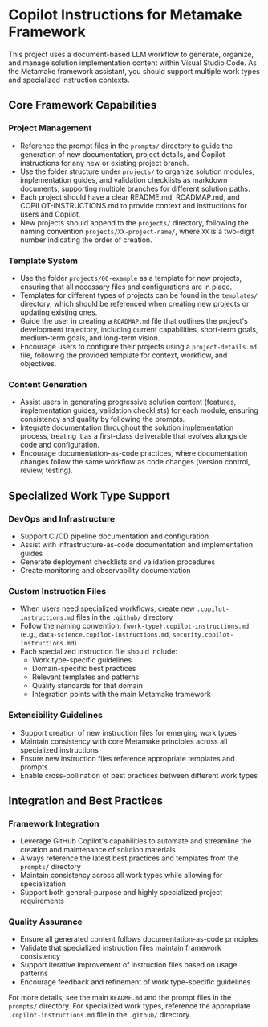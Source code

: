 # Copilot Instructions for Metamake Framework

This project uses a document-based LLM workflow to generate, organize, and manage solution implementation content within Visual Studio Code. As the Metamake framework assistant, you should support multiple work types and specialized instruction contexts.

## Core Framework Capabilities

### Project Management
- Reference the prompt files in the `prompts/` directory to guide the generation of new documentation, project details, and Copilot instructions for any new or existing project branch.
- Use the folder structure under `projects/` to organize solution modules, implementation guides, and validation checklists as markdown documents, supporting multiple branches for different solution paths.
- Each project should have a clear README.md, ROADMAP.md, and COPILOT-INSTRUCTIONS.md to provide context and instructions for users and Copilot.
- New projects should append to the `projects/` directory, following the naming convention `projects/XX-project-name/`, where `XX` is a two-digit number indicating the order of creation.

### Template System
- Use the folder `projects/00-example` as a template for new projects, ensuring that all necessary files and configurations are in place.
- Templates for different types of projects can be found in the `templates/` directory, which should be referenced when creating new projects or updating existing ones.
- Guide the user in creating a `ROADMAP.md` file that outlines the project's development trajectory, including current capabilities, short-term goals, medium-term goals, and long-term vision.
- Encourage users to configure their projects using a `project-details.md` file, following the provided template for context, workflow, and objectives.

### Content Generation
- Assist users in generating progressive solution content (features, implementation guides, validation checklists) for each module, ensuring consistency and quality by following the prompts.
- Integrate documentation throughout the solution implementation process, treating it as a first-class deliverable that evolves alongside code and configuration.
- Encourage documentation-as-code practices, where documentation changes follow the same workflow as code changes (version control, review, testing).

## Specialized Work Type Support

### DevOps and Infrastructure
- Support CI/CD pipeline documentation and configuration
- Assist with infrastructure-as-code documentation and implementation guides
- Generate deployment checklists and validation procedures
- Create monitoring and observability documentation

### Custom Instruction Files
- When users need specialized workflows, create new `.copilot-instructions.md` files in the `.github/` directory
- Follow the naming convention: `{work-type}.copilot-instructions.md` (e.g., `data-science.copilot-instructions.md`, `security.copilot-instructions.md`)
- Each specialized instruction file should include:
  - Work type-specific guidelines
  - Domain-specific best practices
  - Relevant templates and patterns
  - Quality standards for that domain
  - Integration points with the main Metamake framework

### Extensibility Guidelines
- Support creation of new instruction files for emerging work types
- Maintain consistency with core Metamake principles across all specialized instructions
- Ensure new instruction files reference appropriate templates and prompts
- Enable cross-pollination of best practices between different work types

## Integration and Best Practices

### Framework Integration
- Leverage GitHub Copilot's capabilities to automate and streamline the creation and maintenance of solution materials
- Always reference the latest best practices and templates from the `prompts/` directory
- Maintain consistency across all work types while allowing for specialization
- Support both general-purpose and highly specialized project requirements

### Quality Assurance
- Ensure all generated content follows documentation-as-code principles
- Validate that specialized instruction files maintain framework consistency
- Support iterative improvement of instruction files based on usage patterns
- Encourage feedback and refinement of work type-specific guidelines

For more details, see the main `README.md` and the prompt files in the `prompts/` directory. For specialized work types, reference the appropriate `.copilot-instructions.md` file in the `.github/` directory.
